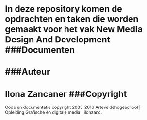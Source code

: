 In deze repository komen de opdrachten en taken die worden gemaakt voor het vak New Media Design And Development
###Documenten
=====================
###Auteur
======
Ilona Zancaner
###Copyright
=========
Code en documentatie copyright 2003-2016 Arteveldehogeschool | Opleiding Grafische en digitale media | ilonzanc.